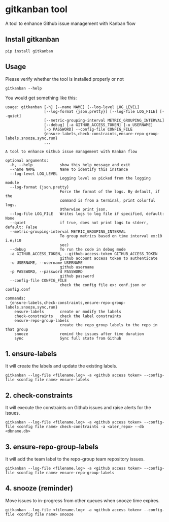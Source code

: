 # gitkanban tool
A tool to enhance Github issue management with Kanban flow

## Install gitkanban
```
pip install gitkanban
```

## Usage

Please verify whether the tool is installed properly or not

```
gitkanban --help
```
You would get something like this:

```
usage: gitkanban [-h] [--name NAME] [--log-level LOG_LEVEL]
                 [--log-format {json,pretty}] [--log-file LOG_FILE] [--quiet]
                 [--metric-grouping-interval METRIC_GROUPING_INTERVAL]
                 [--debug] [-a GITHUB_ACCESS_TOKEN] [-u USERNAME]
                 [-p PASSWORD] --config-file CONFIG_FILE
                 {ensure-labels,check-constraints,ensure-repo-group-labels,snooze,sync,run}
                 ...

A tool to enhance Github issue management with Kanban flow

optional arguments:
  -h, --help            show this help message and exit
  --name NAME           Name to identify this instance
  --log-level LOG_LEVEL
                        Logging level as picked from the logging module
  --log-format {json,pretty}
                        Force the format of the logs. By default, if the
                        command is from a terminal, print colorful logs.
                        Otherwise print json.
  --log-file LOG_FILE   Writes logs to log file if specified, default: None
  --quiet               if true, does not print logs to stderr, default: False
  --metric-grouping-interval METRIC_GROUPING_INTERVAL
                        To group metrics based on time interval ex:10 i.e;(10
                        sec)
  --debug               To run the code in debug mode
  -a GITHUB_ACCESS_TOKEN, --github-access-token GITHUB_ACCESS_TOKEN
                        github account access token to authenticate
  -u USERNAME, --username USERNAME
                        github username
  -p PASSWORD, --password PASSWORD
                        github password
  --config-file CONFIG_FILE
                        check the config file ex: conf.json or config.conf

commands:
  {ensure-labels,check-constraints,ensure-repo-group-labels,snooze,sync,run}
    ensure-labels       create or modify the labels
    check-constraints   check the label constraints
    ensure-repo-group-labels
                        create the repo_group labels to the repo in that group
    snooze              remind the issues after time duration
    sync                Sync full state from Github
```

## 1. ensure-labels
It will create the labels and update the existing labels.
```
gitkanban --log-file <filename.log> -a <github access token> --config-file <config file name> ensure-labels
```

## 2. check-constraints
It will execute the constraints on Github issues and raise alerts for the issues.
```
gitkanban --log-file <filename.log> -a <github access token> --config-file <config file name> check-constraints -a <aler_repo> --db <dbname.db>
```

## 3. ensure-repo-group-labels
It will add the team label to the repo-group team repository issues.
```
gitkanban --log-file <filename.log> -a <github access token> --config-file <config file name> ensure-repo-group-labels
```

## 4. snooze (reminder)
Move issues to in-progress from other queues when snooze time expires.
```
gitkanban --log-file <filename.log> -a <github access token> --config-file <config file name> snooze
```
